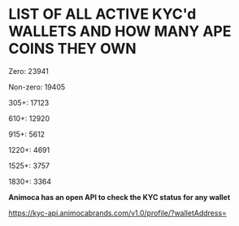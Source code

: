 # LIST OF ALL ACTIVE KYC'd WALLETS AND HOW MANY APE COINS THEY OWN

Zero: 23941

Non-zero: 19405

305+: 17123

610+: 12920

915+: 5612

1220+: 4691

1525+: 3757

1830+: 3364

**Animoca has an open API to check the KYC status for any wallet**

https://kyc-api.animocabrands.com/v1.0/profile/?walletAddress=